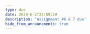 ```yaml
---
type: due
date: 2020-6-2T23:59:59
description: 'Assignment #6 & 7 due'
hide_from_announcments: true
---
```

